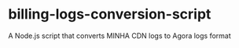 # billing-logs-conversion-script
A Node.js script that converts MINHA CDN logs to Agora logs format 
